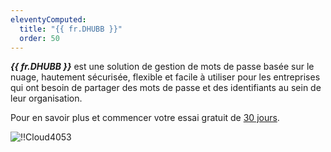 ```yaml
---
eleventyComputed:
  title: "{{ fr.DHUBB }}"
  order: 50
---
```

***{{ fr.DHUBB }}*** est une solution de gestion de mots de passe basée sur le nuage, hautement sécurisée, flexible et facile à utiliser pour les entreprises qui ont besoin de partager des mots de passe et des identifiants au sein de leur organisation.

Pour en savoir plus et commencer votre essai gratuit de [30 jours](https://password.devolutions.net/).

![!!Cloud4053](https://cdnweb.devolutions.net/docs/docs_en_cloud_Cloud4053.png)
